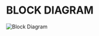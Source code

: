 # **BLOCK DIAGRAM**

![Block Diagram](https://user-images.githubusercontent.com/94182282/142772868-545aa00e-d2de-49a2-b063-cc52ab0aaec8.png)
